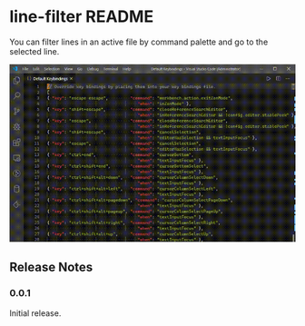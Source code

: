 # line-filter README

You can filter lines in an active file by command palette and go to the selected line.

![](./images/demo.gif)

## Release Notes

### 0.0.1

Initial release.